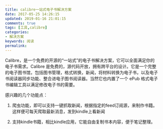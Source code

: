 ```yaml
---
title: calibre一站式电子书解决方案
date: 2017-05-25 14:26:15
updated: 2019-01-16 21:01:15
comments: true
tags: [工具,calibre]
categories:
- 解决方案
keywords: 阅读
permalink: 
---
```


Calibre，是一个免费的开源的“一站式”的电子书解决方案，它可以全面满足你的电子书需求。Calibre 是免费的，源代码开放，拥有跨平台的设计。它是一个完整的电子图书馆，包括图书管理，格式转换，新闻，将材料转换为电子书，以及电子书阅读器同步功能、整合进电子图书阅读器。当然它也内置了一个 ePub 格式电子书编辑工具以满足修改电子书的需要。   

感兴趣的几个功能点：
1. 爬虫功能，即可以支持一键抓取新闻，根据指定的feed订阅源，来制作书籍。
    这样便可每天爬取最新消息，发到kindle上看新闻

2. 支持kindle书籍，相比kindle应用，它能自由复制书本内容，便于笔记整理。
 
